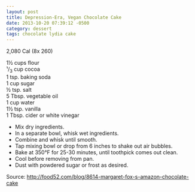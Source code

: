 ```yaml
---
layout: post
title: Depression-Era, Vegan Chocolate Cake
date: 2013-10-20 07:39:12 -0500
category: dessert
tags: chocolate lydia cake
---
```

2,080 Cal (8x 260)  
  
1½ cups flour  
¹/<sub>3</sub> cup cocoa  
1 tsp. baking soda  
1 cup sugar  
½ tsp. salt  
5 Tbsp. vegetable oil  
1 cup water  
1½ tsp. vanilla  
1 Tbsp. cider or white vinegar  

 * Mix dry ingredients.
 * In a separate bowl, whisk wet ingredients.
 * Combine and whisk until smooth.
 * Tap mixing bowl or drop from 6 inches to shake out air bubbles.
 * Bake at 350°F for 25-30 minutes, until toothpick comes out clean.
 * Cool before removing from pan.
 * Dust with powdered sugar or frost as desired.

Source: http://food52.com/blog/8614-margaret-fox-s-amazon-chocolate-cake  
